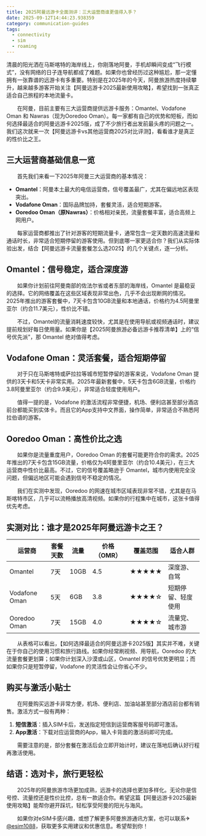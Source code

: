 ```yaml
---
title: 2025阿曼远游卡全面测评：三大运营商谁更值得入手？
date: 2025-09-12T14:44:23.938359
category: communication-guides
tags:
  - connectivity
  - sim
  - roaming
---
```


清晨的阳光洒在马斯喀特的海岸线上，你刚落地阿曼，手机却瞬间变成“飞行模式”，没有网络的日子连导航都成了难题。如果你也曾经历过这种尴尬，那一定懂拥有一张靠谱的远游卡有多重要。特别是在2025年的今天，阿曼旅游热度持续攀升，越来越多游客开始关注【阿曼远游卡2025最新使用攻略】，希望找到一张真正适合自己旅程的本地流量卡。

　　在阿曼，目前主要有三大运营商提供远游卡服务：Omantel、Vodafone Oman 和 Nawras（现为Ooredoo Oman）。每一家都有自己的优势和短板，而如何选择最适合的阿曼远游卡2025版，成了不少旅行者出发前最头疼的问题之一。我们这次就来一次【阿曼远游卡vs其他运营商2025对比评测】，看看谁才是真正的性价比之王。

## 三大运营商基础信息一览

　　首先我们来看一下2025年阿曼三大运营商的基本情况：

- **Omantel**：阿曼本土最大的电信运营商，信号覆盖最广，尤其在偏远地区表现突出。
- **Vodafone Oman**：国际品牌加持，套餐灵活，适合短期游客。
- **Ooredoo Oman（原Nawras）**：价格相对亲民，流量套餐丰富，适合高频上网用户。

　　每家运营商都推出了针对游客的短期流量卡，通常包含一定天数的高速流量和通话时长，非常适合短期停留的游客使用。但到底哪一家更适合你？我们从实际体验出发，结合【阿曼远游卡流量套餐怎么选2025】的几个关键点，逐一分析。

## Omantel：信号稳定，适合深度游

　　如果你计划前往阿曼南部的佐法尔省或者东部的海岸线，Omantel 是最稳妥的选择。它的网络覆盖在这些区域表现非常出色，几乎不会出现断网的情况。2025年推出的游客套餐中，7天卡包含10GB流量和本地通话，价格约为4.5阿曼里亚尔（约合11.7美元），性价比不错。

　　不过，Omantel的流量消耗速度较快，尤其是在使用导航或视频通话时，建议提前规划好每日使用量。如果你是【2025阿曼旅游必备远游卡推荐清单】上的“信号优先派”，那 Omantel 绝对值得考虑。

## Vodafone Oman：灵活套餐，适合短期停留

　　对于只在马斯喀特或萨拉拉等城市短暂停留的游客来说，Vodafone Oman 提供的3天卡和5天卡非常实用。2025年最新套餐中，5天卡包含6GB流量，价格约3.8阿曼里亚尔（约合9.9美元），非常适合轻度使用用户。

　　值得一提的是，Vodafone 的激活流程非常便捷，机场、便利店甚至部分酒店前台都能买到实体卡。而且它的App支持中文界面，操作简单，非常适合不熟悉阿拉伯语的游客。

## Ooredoo Oman：高性价比之选

　　如果你是流量重度用户，Ooredoo Oman 的套餐可能更符合你的需求。2025年推出的7天卡包含15GB流量，价格仅为4阿曼里亚尔（约合10.4美元），在三大运营商中性价比最高。不过，它的信号覆盖略逊于 Omantel，城市内使用完全没问题，但偏远地区可能会遇到信号不稳定的情况。

　　我们在实测中发现，Ooredoo 的网速在城市区域表现非常不错，尤其是在马斯喀特市区，几乎可以流畅播放高清视频。如果你的行程集中在城市，这张卡值得优先考虑。

## 实测对比：谁才是2025年阿曼远游卡之王？

| 运营商 | 套餐天数 | 流量 | 价格（OMR） | 覆盖范围 | 适合人群 |
|--------|----------|------|--------------|-----------|-----------|
| Omantel | 7天 | 10GB | 4.5 | ★★★★★ | 深度游、自驾 |
| Vodafone Oman | 5天 | 6GB | 3.8 | ★★★★☆ | 短期停留、轻度使用 |
| Ooredoo Oman | 7天 | 15GB | 4.0 | ★★★★☆ | 流量党、城市游 |

　　从表格可以看出，【如何选择最适合的阿曼远游卡2025版】其实并不难，关键在于你自己的使用习惯和旅行路线。如果你经常刷视频、用导航，Ooredoo 的大流量套餐更划算；如果你计划深入沙漠或山区，Omantel 的信号优势更明显；而如果你只是短暂停留，Vodafone 的灵活性会让你省心不少。

## 购买与激活小贴士

　　在阿曼购买远游卡非常方便，机场、便利店、加油站甚至部分酒店前台都有销售。激活方式一般有两种：

1. **短信激活**：插入SIM卡后，发送指定短信到运营商客服号码即可激活。
2. **App激活**：下载对应运营商的App，输入卡背面的激活码即可完成。

　　需要注意的是，部分套餐在激活后会立即开始计时，建议在落地后确认好行程再激活使用。

## 结语：选对卡，旅行更轻松

　　2025年的阿曼旅游市场更加成熟，远游卡的选择也更加多样化。无论你是信号控、流量控还是性价比控，总有一款适合你。希望这篇【阿曼远游卡2025最新使用攻略】能帮你避开踩坑，轻松享受阿曼的阳光与海风。

　　如果你对eSIM卡感兴趣，或想了解更多阿曼旅游通讯方案，也可以联系✈[@esim1088](https://t.me/s/esim1088)，获取更多实用建议和优惠信息。希望帮到你！